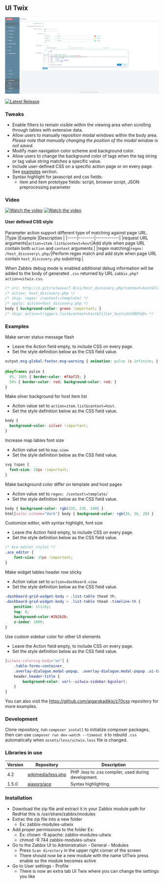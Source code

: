 ## UI Twix

![](doc/uitwix.png)

[![Latest Release](https://img.shields.io/github/v/release/gr8b/zabbix-module-uitwix)](https://github.com/gr8b/zabbix-module-uitwix/releases)

### Tweaks

- Enable filters to remain visible within the viewing area when scrolling through tables with extensive data.
- Allow users to manually reposition modal windows within the body area.\
  _Please note that manually changing the position of the modal window is not saved._
- Modify main navigation color scheme and background color.
- Allow users to change the background color of tags when the tag string or tag value string matches a specific value.
- Include user-defined CSS on a specific action page or on every page. See [examples](#examples) section.
- Syntax highlight for javascript and css fields:
  - item and item prototype fields: script, browser script, JSON preprocessing parameter


### Video

[![Watch the video](https://img.youtube.com/vi/Sce15yF6aE0/0.jpg)](https://www.youtube.com/watch?v=Sce15yF6aE0)
[![Watch the video](https://img.youtube.com/vi/WfKLvZSd6OM/0.jpg)](https://www.youtube.com/watch?v=WfKLvZSd6OM&t=101s)


#### User defined CSS style

Parameter action support different type of matching against page URL.
|Type |Example |Description |
|-----|--------|------------|
|request URL arguments|`action=item.list&context=host`|Add style when page URL contain both `action` and `context` arguments.|
|regex matching|`regex: /host_discovery\.php/`|Perform regex match and add style when page URL contain `host_discovery.php` substring.|

When Zabbix debug mode is enabled additional debug information will be added to the body of generated `.css` returned by URL `zabbix.php?action=uitwix.css`.

```css
/* uri: http://z.git/release/7.0/ui/host_discovery.php?context=host&filter_hostids%5B%5D=10084 */
/* action: host_discovery.php */
/* skip: regex: /context\=template/ */
/* apply: action=host_discovery.php */
body { background-color: green !important; }
/* skip: action=triggers.list&context=host&filter_hostids%5B0%5D= */
```

### Examples

Make server status message flash
- Leave the Action field empty, to include CSS on every page.
- Set the style definition below as the CSS field value.
```css
output.msg-global-footer.msg-warning { animation: pulse 1s infinite; }

@keyframes pulse {
  0%, 100% { border-color: #f4af25; }
  50% { border-color: red; background-color: red; }
}
```

Make silver background for host item list
- Action value set to `action=item.list&context=host`.
- Set the style definition below as the CSS field value.
```css
body {
  background-color: silver !important;
}
```

Increase map lables font size
- Action value set to `map.view`
- Set the style definition below as the CSS field value.
```css
svg tspan {
  font-size: 20px !important;
}
```

Make background color differ on template and host pages
- Action value set to `regex: /context\=template/`
- Set the style definition below as the CSS field value.
```css
body { background-color: rgb(235, 235, 240) }
html[color-scheme="dark"] body { background-color: rgb(26, 26, 26) }
```

Customize editor, with syntax highlight, font size
- Leave the Action field empty, to include CSS on every page.
- Set the style definition below as the CSS field value.
```css
/* Ace editor styles */
.ace_editor {
    font-size: 15px !important;
}
```

Make widget tables header row sticky
- Action value set to `action=dashboard.view`
- Set the style definition below as the CSS field value.
```css
.dashboard-grid-widget-body > .list-table thead th,
.dashboard-grid-widget-body > .list-table thead .timeline-th {
    position: sticky;
    top: 0;
    background-color:#2b2b2b;
    z-index: 1000;
}
```

Use custom sidebar color for other UI elements
- Leave the Action field empty, to include CSS on every page.
- Set the style definition below as the CSS field value.
```css
[uitwix-coloring-body="on"] {
    .table-forms-container,
    .overlay-dialogue.modal-popup, .overlay-dialogue.modal-popup .ui-tabs-nav,
    header.header-title {
        background-color: var(--uitwix-sidebar-bgcolor);
    }
}
```

You can also visit the https://github.com/aigarskadikis/z70css repository for more examples.

### Development

Clone repository, run `composer install` to initialize composer packages, then can use `composer run dev-watch --timeout 0` to rebuild `.css` automatically when `assets/less/uitwix.less` file is changed.

### Libraries in use

|Version|Repository|Description|
|-------|----------|-----------|
|4.2|[wikimedia/less.php](https://github.com/wikimedia/less.php)| PHP .less to .css compiler, used during development.|
|1.5.0|[ajaxorg/ace](https://github.com/ajaxorg/ace)|Syntax highlighting.|

### Installation

- Download the zip file and extract it in your Zabbix module path for RedHat this is /usr/share/zabbix/modules
- Extrac the zip file into a new folder
  - Ex: zabbix-modules-uitwix
- Add proper permissions to the folder Ex:
  - Ex: chown -R apache: zabbix-modules-uitwix
  - chmod -R 744 zabbix-modules-uitwix
- Go to the Zabbix UI to Administration - General - Modules
  - Press ```Scan directory``` in the upper right corner of the screen
  - There should now be a new module with the name UITwix press enable so the module becomes active
- Go to User settings - Profile
  - There is now an extra tab UI Twix where you can change the settings you like
